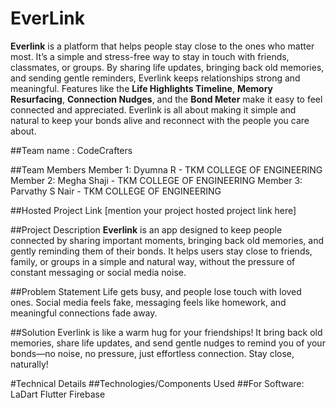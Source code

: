 # EverLink

**Everlink** is a platform that helps people stay close to the ones who matter most. It’s a simple and stress-free way to stay in touch with friends, classmates, or groups. By sharing life updates, bringing back old memories, and sending gentle reminders, Everlink keeps relationships strong and meaningful. Features like the **Life Highlights Timeline**, **Memory Resurfacing**, **Connection Nudges**, and the **Bond Meter** make it easy to feel connected and appreciated. Everlink is all about making it simple and natural to keep your bonds alive and reconnect with the people you care about.

##Team name : CodeCrafters

##Team Members
Member 1: Dyumna R - TKM COLLEGE OF ENGINEERING
Member 2: Megha Shaji - TKM COLLEGE OF ENGINEERING
Member 3: Parvathy S Nair - TKM COLLEGE OF ENGINEERING

##Hosted Project Link
[mention your project hosted project link here]

##Project Description
**Everlink** is an app designed to keep people connected by sharing important moments, bringing back old memories, and gently reminding them of their bonds. It helps users stay close to friends, family, or groups in a simple and natural way, without the pressure of constant messaging or social media noise.

##Problem Statement
Life gets busy, and people lose touch with loved ones. Social media feels fake, messaging feels like homework, and meaningful connections fade away.

##Solution
Everlink is like a warm hug for your friendships! It bring back old memories, share life updates, and send gentle nudges to remind you of your bonds—no noise, no pressure, just effortless connection. Stay close, naturally!

#Technical Details
##Technologies/Components Used
##For Software:
LaDart
Flutter
Firebase



